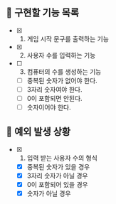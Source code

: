 ## 📌 구현할 기능 목록

- [x] 1. 게임 시작 문구를 출력하는 기능
- [x] 2. 사용자 수를 입력하는 기능
- [ ] 3. 컴퓨터의 수를 생성하는 기능
  - [ ] 중복된 숫자가 없어야 한다.
  - [ ] 3자리 숫자여야 한다.
  - [ ] 0이 포함되면 안된다.
  - [ ] 숫자이어야 한다.

## 🎯 예외 발생 상황

- [x] 1. 입력 받는 사용자 수의 형식
  - [x] 중복된 숫자가 있을 경우
  - [x] 3자리 숫자가 아닐 경우
  - [x] 0이 포함되어 있을 경우
  - [x] 숫자가 아닐 경우
